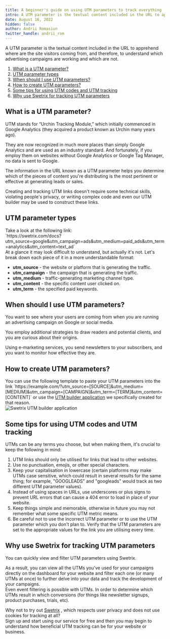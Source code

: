 ```yaml
---
title: A beginner's guide on using UTM parameters to track everything
intro: A UTM parameter is the textual content included in the URL to apprehend where are the site visitors coming from, and therefore, to understand which advertising campaigns are working and which are not.
date: August 16, 2022
hidden: false
author: Andrii Romasiun
twitter_handle: andrii_rom
---
```


A UTM parameter is the textual content included in the URL to apprehend where are the site visitors coming from, and therefore, to understand which advertising campaigns are working and which are not.

<ol>
  <li>
    <a href="#what_is">
        What is a UTM parameter?
    </a>
  </li>
  <li>
    <a href="#utm_types">
        UTM parameter types
    </a>
  </li>
  <li>
    <a href="#when">
        When should I use UTM parameters?
    </a>
  </li>
  <li>
    <a href="#how">
        How to create UTM parameters?
    </a>
  </li>
  <li>
    <a href="#tips">
        Some tips for using UTM codes and UTM tracking
    </a>
  </li>
  <li>
    <a href="#why_swetrix">
        Why use Swetrix for tracking UTM parameters
    </a>
  </li>
</ol>

<h2 id="what_is">What is a UTM parameter?</h2>
UTM stands for “Urchin Tracking Module,” which initially commenced in Google Analytics (they acquired a product known as Urchin many years ago).

They are now recognized in much more places than simply Google Analytics and are used as an industry standard.
And fortunately, if you employ them on websites without Google Analytics or Google Tag Manager, no data is sent to Google.

The information in the URL known as a UTM parameter helps you determine which of the pieces of content you're distributing is the most pertinent or effective at generating leads or sales.

Creating and tracking UTM links doesn't require some technical skills, violating people's privacy, or writing complex code and even our UTM builder may be used to construct these links.

<h2 id="utm_types">UTM parameter types</h2>
Take a look at the following link:
<br />
`https://swetrix.com/docs?utm_source=google&utm_campaign=ads&utm_medium=paid_ads&utm_term=analytics&utm_content=text_ad`
<br />
At a glance it may look difficult to understand, but actually it's not. Let's break down each piece of it in a more understandable format:
<br />
<ul>
  <li>
    <b>utm_source</b> - the website or platform that is generating the traffic.
  </li>
  <li>
    <b>utm_campaign</b> - the campaign that is generating the traffic.
  </li>
  <li>
    <b>utm_medium</b> - traffic-generating marketing channel type.
  </li>
  <li>
    <b>utm_content</b> - the specific content user clicked on.
  </li>
  <li>
    <b>utm_term</b> -  the specified paid keywords.
  </li>
</ul>

<h2 id="when">When should I use UTM parameters?</h2>
You want to see where your users are coming from when you are running an advertising campaign on Google or social media.

You employ additional strategies to draw readers and potential clients, and you are curious about their origins.

Using e-marketing services, you send newsletters to your subscribers, and you want to monitor how effective they are.

<h2 id="how">How to create UTM parameters?</h2>
You can use the following template to paste your UTM parameters into the link `https://example.com/?utm_source=[SOURCE]&utm_medium=[MEDIUM]&utm_campaign=[CAMPAIGN]&utm_term=[TERM]&utm_content=[CONTENT]` or use the
<a href="https://url.swetrix.com" target="_blank" rel="noreferrer noopener">UTM builder application</a>
we specifically created for that reason.
<br />
<img src="https://i.imgur.com/FQRCbMm.png" alt="Swetrix UTM builder application" />

<h2 id="tips">Some tips for using UTM codes and UTM tracking</h2>
UTMs can be any terms you choose, but when making them, it's crucial to keep the following in mind:
<br />
<ol>
  <li>
    UTM links should only be utilised for links that lead to other websites.
  </li>
  <li>
    Use no punctuation, emojis, or other special characters.
  </li>
  <li>
    Keep your capitalisation in lowercase (certain platforms may make UTMs case sensitive, which could result in several results for the same thing; for example, "GOOGLEADS" and "googleads" would track as two different UTM parameter values).
  </li>
  <li>
    Instead of using spaces in URLs, use underscores or plus signs to prevent URL errors that can cause a 404 error to load in place of your website.
  </li>
  <li>
    Keep things simple and memorable, otherwise in future you may not remember what some specific UTM metric means.
  </li>
  <li>
    Be careful not to use the incorrect UTM parameter or to use the UTM parameter which you don't plan to. Verify that the UTM parameters are set to the appropriate values for the link you are utilising every time. 
  </li>
</ol>

<h2 id="why_swetrix">Why use Swetrix for tracking UTM parameters</h2>
You can quickly view and filter UTM parameters using Swetrix.

As a result, you can view all the UTMs you've used for your campaigns directly on the dashboard for your website and filter each one (or many UTMs at once) to further delve into your data and track the development of your campaigns.
<br />
Even event filtering is possible with UTMs.
In order to determine which UTMs result in which conversions (for things like newsletter signups, product purchases, trials, etc).

Why not to try out
<a href="https://swetrix.com" target="_blank" rel="noreferrer noopener">Swetrix</a>
, which respects user privacy and does not use cookies for tracking at all?
<br />
Sign up and start using our service for free and then you may begin to understand how beneficial UTM tracking can be for your website or business.
